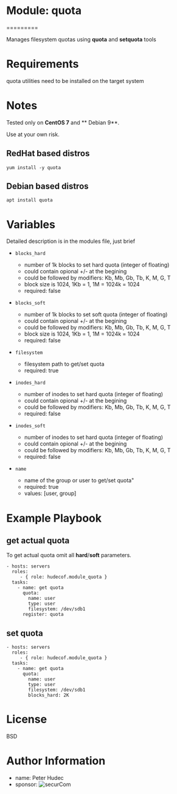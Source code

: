 # Module: quota
=========

Manages filesystem quotas using **quota** and **setquota** tools

# Requirements

quota utilities need to be installed on the target system

# Notes

Tested only on **CentOS 7** and ** Debian 9**. 

Use at your own risk.


## RedHat based distros

    yum install -y quota
    
## Debian based distros

    apt install quota
    
# Variables

Detailed description is in the modules file, just brief

* `blocks_hard` 
  * number of 1k blocks to set hard quota (integer of floating)
  * could contain opional +/- at the begining
  * could be followed by modifiers: Kb, Mb, Gb, Tb, K, M, G, T
  * block size is 1024, 1Kb = 1, 1M = 1024k = 1024
  *  required: false
 
* `blocks_soft`
  * number of 1k blocks to set soft quota (integer of floating)
  * could contain opional +/- at the begining
  * could be followed by modifiers: Kb, Mb, Gb, Tb, K, M, G, T
  * block size is 1024, 1Kb = 1, 1M = 1024k = 1024
  * required: false

 
* `filesystem`
  * filesystem path to get/set quota
   * required: true
  
* `inodes_hard`
  * number of inodes  to set hard quota (integer of floating)
  * could contain opional +/- at the begining
  * could be followed by modifiers: Kb, Mb, Gb, Tb, K, M, G, T
  * required: false

 * `inodes_soft` 
   * number of inodes  to set hard quota (integer of floating)
   * could contain opional +/- at the begining
   * could be followed by modifiers: Kb, Mb, Gb, Tb, K, M, G, T
   * required: false
  
* `name`
  * name of the group or user to get/set quota"
  * required: true
  * values: [user, group]

  
# Example Playbook

## get actual quota

To get actual quota omit all **hard**/**soft** parameters.

    - hosts: servers
      roles:
         - { role: hudecof.module_quota }
      tasks:
        - name: get quota
          quota:
            name: user
            type: user
            filesystem: /dev/sdb1
          register: quota

## set quota

    - hosts: servers
      roles:
         - { role: hudecof.module_quota }
      tasks:
        - name: get quota
          quota:
            name: user
            type: user
            filesystem: /dev/sdb1
            blocks_hard: 2K


# License

BSD

# Author Information

- name: Peter Hudec
- sponsor: ![securCom](https://www.securcom.me/wp-content/themes/securcom/images/logo.png)

